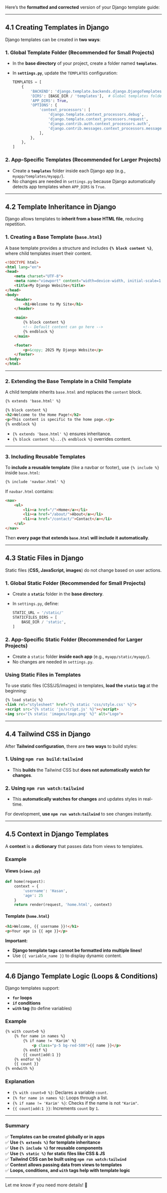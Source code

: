 Here’s the **formatted and corrected** version of your Django template guide:

---

## **4.1 Creating Templates in Django**  
Django templates can be created in **two ways**:

### **1. Global Template Folder (Recommended for Small Projects)**  
- In the **base directory** of your project, create a folder named **`templates`**.
- In **`settings.py`**, update the `TEMPLATES` configuration:

  ```python
  TEMPLATES = [
      {
          'BACKEND': 'django.template.backends.django.DjangoTemplates',
          'DIRS': [BASE_DIR / 'templates'],  # Global templates folder
          'APP_DIRS': True,
          'OPTIONS': {
              'context_processors': [
                  'django.template.context_processors.debug',
                  'django.template.context_processors.request',
                  'django.contrib.auth.context_processors.auth',
                  'django.contrib.messages.context_processors.messages',
              ],
          },
      },
  ]
  ```

### **2. App-Specific Templates (Recommended for Larger Projects)**  
- Create a **`templates`** folder inside each Django app (e.g., `myapp/templates/myapp/`).
- No changes are needed in `settings.py` because Django automatically detects app templates when `APP_DIRS` is `True`.

---

## **4.2 Template Inheritance in Django**  
Django allows templates to **inherit from a base HTML file**, reducing repetition.

### **1. Creating a Base Template (`base.html`)**
A base template provides a structure and includes **`{% block content %}`**, where child templates insert their content.

```html
<!DOCTYPE html>
<html lang="en">
<head>
    <meta charset="UTF-8">
    <meta name="viewport" content="width=device-width, initial-scale=1.0">
    <title>My Django Website</title>
</head>
<body>
    <header>
        <h1>Welcome to My Site</h1>
    </header>

    <main>
        {% block content %}
        <!-- Default content can go here -->
        {% endblock %}
    </main>

    <footer>
        <p>&copy; 2025 My Django Website</p>
    </footer>
</body>
</html>
```

---

### **2. Extending the Base Template in a Child Template**
A child template inherits `base.html` and replaces the `content` block.

```html
{% extends 'base.html' %}

{% block content %}
<h2>Welcome to the Home Page!</h2>
<p>This content is specific to the home page.</p>
{% endblock %}
```

- `{% extends 'base.html' %}` ensures inheritance.
- `{% block content %}...{% endblock %}` overrides content.

---

### **3. Including Reusable Templates**
To **include a reusable template** (like a navbar or footer), use `{% include %}` inside `base.html`:

```html
{% include 'navbar.html' %}
```

If `navbar.html` contains:

```html
<nav>
    <ul>
        <li><a href="/">Home</a></li>
        <li><a href="/about/">About</a></li>
        <li><a href="/contact/">Contact</a></li>
    </ul>
</nav>
```

Then **every page that extends `base.html` will include it automatically**.

---

## **4.3 Static Files in Django**
Static files (**CSS, JavaScript, images**) do not change based on user actions.

### **1. Global Static Folder (Recommended for Small Projects)**
- Create a **`static`** folder in the **base directory**.
- In `settings.py`, define:

  ```python
  STATIC_URL = '/static/'
  STATICFILES_DIRS = [
      BASE_DIR / 'static',
  ]
  ```

### **2. App-Specific Static Folder (Recommended for Larger Projects)**
- Create a `static` folder **inside each app** (e.g., `myapp/static/myapp/`).
- No changes are needed in `settings.py`.

### **Using Static Files in Templates**
To use static files (CSS/JS/images) in templates, **load the `static` tag** at the beginning:

```html
{% load static %}
<link rel="stylesheet" href="{% static 'css/style.css' %}">
<script src="{% static 'js/script.js' %}"></script>
<img src="{% static 'images/logo.png' %}" alt="Logo">
```

---

## **4.4 Tailwind CSS in Django**
After **Tailwind configuration**, there are **two ways** to build styles:

### **1. Using `npm run build:tailwind`**  
- This **builds** the Tailwind CSS but **does not automatically watch for changes**.

### **2. Using `npm run watch:tailwind`**  
- This **automatically watches for changes** and updates styles in real-time.

For development, **use `npm run watch:tailwind`** to see changes instantly.

---

## **4.5 Context in Django Templates**
A **context** is a **dictionary** that passes data from views to templates.

### **Example**
#### **Views (`views.py`)**
```python
def home(request):
    context = {
        'username': 'Hasan',
        'age': 25
    }
    return render(request, 'home.html', context)
```

#### **Template (`home.html`)**
```html
<h1>Welcome, {{ username }}!</h1>
<p>Your age is {{ age }}</p>
```

**Important:**  
- **Django template tags cannot be formatted into multiple lines!**
- Use `{{ variable_name }}` to display dynamic content.

---

## **4.6 Django Template Logic (Loops & Conditions)**
Django templates support:
- **`for` loops**
- **`if` conditions**
- **`with` tag** (to define variables)

### **Example**
```html
{% with count=0 %}
    {% for name in names %}
        {% if name != 'Karim' %}
            <p class="p-5 bg-red-500">{{ name }}</p>
        {% endif %} 
        {{ count|add:1 }}
    {% endfor %}
    {{ count }}
{% endwith %}
```

### **Explanation**
- `{% with count=0 %}`: Declares a variable `count`.
- `{% for name in names %}`: Loops through a list.
- `{% if name != 'Karim' %}`: Checks if the name is not `"Karim"`.
- `{{ count|add:1 }}`: Increments `count` by `1`.

---

### **Summary**
✅ **Templates can be created globally or in apps**  
✅ **Use `{% extends %}` for template inheritance**  
✅ **Use `{% include %}` for reusable components**  
✅ **Use `{% static %}` for static files like CSS & JS**  
✅ **Tailwind CSS can be built using `npm run watch:tailwind`**  
✅ **Context allows passing data from views to templates**  
✅ **Loops, conditions, and `with` tags help with template logic**  

---

Let me know if you need more details! 🚀